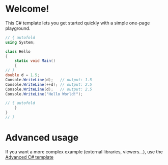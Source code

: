 # Welcome!

This C# template lets you get started quickly with a simple one-page playground.

```C# runnable
// { autofold
using System;

class Hello 
{
    static void Main() 
    {
// }
double d = 1.5;
Console.WriteLine(d);   // output: 1.5
Console.WriteLine(++d); // output: 2.5
Console.WriteLine(d);   // output: 2.5
Console.WriteLine("Hello World!");

// { autofold
    }
}
// }
```

# Advanced usage

If you want a more complex example (external libraries, viewers...), use the [Advanced C# template](https://tech.io/select-repo/386)
